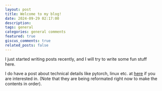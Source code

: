 ```yaml
---
layout: post
title: Welcome to my blog!
date: 2024-09-29 02:17:00
description: 
tags: general
categories: general comments
featured: true
giscus_comments: true
related_posts: false
---
```


I just started writing posts recently, and I will try to write some fun stuff here. 


I do have a post about technical details like pytorch, linux etc. at [here](https://beilong-tang.github.io/technical_blog/) if you are interested in.
(Note that they are being reformated right now to make the contents in order).